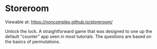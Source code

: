 # Storeroom
Viewable at: https://noncomplex.github.io/storeroom/

Unlock the lock. A straightforward game that was designed to one up the default "counter" app seen in most tutorials. The questions are based on the basics of permutations.
